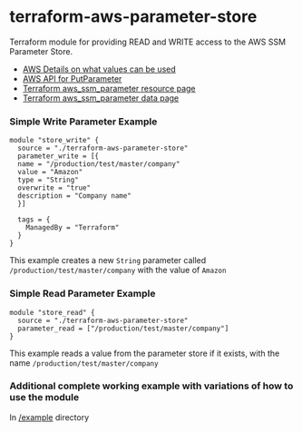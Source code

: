 # terraform-aws-parameter-store

Terraform module for providing READ and WRITE access to the AWS SSM Parameter Store.

* [AWS Details on what values can be used](https://docs.aws.amazon.com/systems-manager/latest/userguide/sysman-paramstore-su-create.html)
* [AWS API for PutParameter](https://docs.aws.amazon.com/systems-manager/latest/APIReference/API_PutParameter.html)
* [Terraform aws_ssm_parameter resource page](https://www.terraform.io/docs/providers/aws/r/ssm_parameter.html)
* [Terraform aws_ssm_parameter data page](https://www.terraform.io/docs/providers/aws/d/ssm_parameter.html)

### Simple Write Parameter Example
```hcl
module "store_write" {
  source = "./terraform-aws-parameter-store"
  parameter_write = [{
  name = "/production/test/master/company"
  value = "Amazon"
  type = "String"
  overwrite = "true"
  description = "Company name"
  }]

  tags = {
  	ManagedBy = "Terraform"
  }
}
```
This example creates a new `String` parameter called `/production/test/master/company` with the value of `Amazon`

### Simple Read Parameter Example
```hcl
module "store_read" {
  source = "./terraform-aws-parameter-store"
  parameter_read = ["/production/test/master/company"]
}
```
This example reads a value from the parameter store if it exists, with the name `/production/test/master/company`

### Additional complete working example with variations of how to use the module
In [/example](./example) directory

